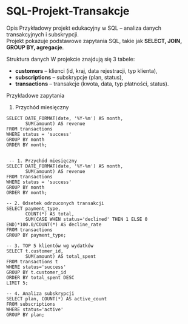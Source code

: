 # SQL-Projekt-Transakcje

Opis
Przykładowy projekt edukacyjny w SQL – analiza danych transakcyjnych i subskrypcji.  
Projekt pokazuje podstawowe zapytania SQL, takie jak **SELECT, JOIN, GROUP BY, agregacje**.

Struktura danych
W projekcie znajdują się 3 tabele:
- **customers** – klienci (id, kraj, data rejestracji, typ klienta),
- **subscriptions** – subskrypcje (plan, status),
- **transactions** – transakcje (kwota, data, typ płatności, status).

 Przykładowe zapytania

 1. Przychód miesięczny
```MYsql
SELECT DATE_FORMAT(date, '%Y-%m') AS month,
       SUM(amount) AS revenue
FROM transactions
WHERE status = 'success'
GROUP BY month
ORDER BY month;


 -- 1. Przychód miesięczny
SELECT DATE_FORMAT(date, '%Y-%m') AS month,
       SUM(amount) AS revenue
FROM transactions
WHERE status = 'success'
GROUP BY month
ORDER BY month;

-- 2. Odsetek odrzuconych transakcji
SELECT payment_type,
       COUNT(*) AS total,
       SUM(CASE WHEN status='declined' THEN 1 ELSE 0 END)*100.0/COUNT(*) AS decline_rate
FROM transactions
GROUP BY payment_type;

-- 3. TOP 5 klientów wg wydatków
SELECT t.customer_id,
       SUM(amount) AS total_spent
FROM transactions t
WHERE status='success'
GROUP BY t.customer_id
ORDER BY total_spent DESC
LIMIT 5;

-- 4. Analiza subskrypcji
SELECT plan, COUNT(*) AS active_count
FROM subscriptions
WHERE status='active'
GROUP BY plan;
